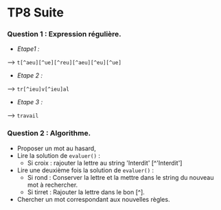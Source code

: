 # TP8 Suite

### **Question 1 : Expression régulière.**


  - *Etape1 :*

--> ``t[^aeu][^ue][^reu][^aeu][^eu][^ue]``

  - *Etape 2 :*

--> ``tr[^ieu]v[^ieu]al``

  - *Etape 3 :*

--> ``travail``


### **Question 2 : Algorithme.**


- Proposer un mot au hasard,
- Lire la solution de ``evaluer()`` :
  - Si croix : rajouter la lettre au string 'Interdit' [^'Interdit']
- Lire une deuxième fois la solution de ``evaluer()`` :
  - Si rond : Conserver la lettre et la mettre dans le string du nouveau mot à rechercher.
  - Si tirret : Rajouter la lettre dans le bon [^].
- Chercher un mot correspondant aux nouvelles règles.
